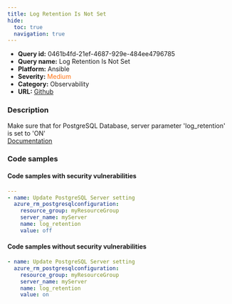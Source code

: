 ```yaml
---
title: Log Retention Is Not Set
hide:
  toc: true
  navigation: true
---
```


<style>
  .highlight .hll {
    background-color: #ff171742;
  }
  .md-content {
    max-width: 1100px;
    margin: 0 auto;
  }
</style>

-   **Query id:** 0461b4fd-21ef-4687-929e-484ee4796785
-   **Query name:** Log Retention Is Not Set
-   **Platform:** Ansible
-   **Severity:** <span style="color:#ff7213">Medium</span>
-   **Category:** Observability
-   **URL:** [Github](https://github.com/Checkmarx/kics/tree/master/assets/queries/ansible/azure/log_retention_is_not_set)

### Description
Make sure that for PostgreSQL Database, server parameter 'log_retention' is set to 'ON'<br>
[Documentation](https://docs.ansible.com/ansible/latest/collections/azure/azcollection/azure_rm_postgresqlconfiguration_module.html)

### Code samples
#### Code samples with security vulnerabilities
```yaml title="Positive test num. 1 - yaml file" hl_lines="7"
---
- name: Update PostgreSQL Server setting
  azure_rm_postgresqlconfiguration:
    resource_group: myResourceGroup
    server_name: myServer
    name: log_retention
    value: off

```


#### Code samples without security vulnerabilities
```yaml title="Negative test num. 1 - yaml file"
- name: Update PostgreSQL Server setting
  azure_rm_postgresqlconfiguration:
    resource_group: myResourceGroup
    server_name: myServer
    name: log_retention
    value: on

```
